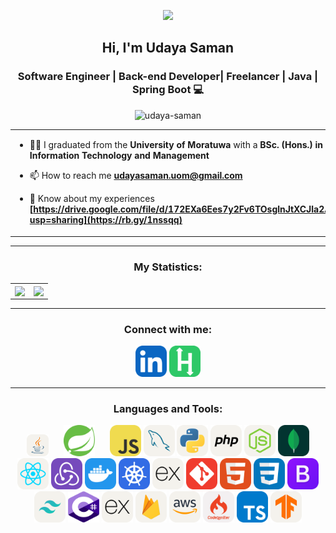 <p align="center" ><img  src = "https://github.com/7oSkaaa/7oSkaaa/blob/main/Images/about_me.gif?raw=true" width = 50px></p>
<h2 align="center">Hi, I'm Udaya Saman</h2>
<h3 align="center">Software Engineer | Back-end Developer| Freelancer | Java | Spring Boot 💻</h3>
<p align="center"> <img src="https://komarev.com/ghpvc/?username=udaya-saman&label=Profile%20views&color=0e75b6&style=flat" alt="udaya-saman" /> </p>

<table align="center">
<tr border="none">
<td width="100%" align="left">

- 👨‍🎓 I graduated from the **University of Moratuwa** with a **BSc. (Hons.) in Information Technology and Management**

- 📫 How to reach me **udayasaman.uom@gmail.com**

- 📄 Know about my experiences **[https://drive.google.com/file/d/172EXa6Ees7y2Fv6TOsglnJtXCJla2Aex/view?usp=sharing](https://rb.gy/1nssqq)**

</td>
</tr>
</table>

---

<h3 align="center">My Statistics:</h3>
<p align="center">
<table align="center">
<tr border="none">
<td width="50%" align="center">
    <img  align="center"  src="https://github-readme-stats.vercel.app/api?username=udaya-saman&theme=dark&show_icons=true&count_private=true" />
</td>
<td width="50%" align="center">

  <img  align="center"  src="https://github-readme-stats.anuraghazra1.vercel.app/api/top-langs/?username=udaya-saman&theme=dark&hide_border=false&no-bg=true&no-frame=true&langs_count=10"/>
  
  </td>
</tr>
</table>

---

<h3 align="center">Connect with me:</h3>
<p align="center">
<a href="https://linkedin.com/in/udaya-saman" target="blank"><img src="https://github.com/udaya-saman/skill-icons/blob/main/LinkedIn.svg" alt="LinkedIn" width="50" height="50"/></a>
<a href="https://www.hackerrank.com/udayasaman_uom" target="blank"><img src="https://github.com/udaya-saman/skill-icons/blob/main/icons/hackerrank.svg" alt="udayasaman_uom" height="50" width="50" /></a>
</p>

---

<h3 align="center">Languages and Tools:</h3>
<p align="center">
    <img src="https://github.com/udaya-saman/skill-icons/blob/main/icons/Java-Light.svg" alt="Java" width="35" height="35" style="margin-right:20px"/>
    <img src="https://github.com/udaya-saman/skill-icons/blob/main/icons/spring.svg" alt="Spring" width="50" height="50" style="margin-right:20px"/>
    <img src="https://github.com/udaya-saman/skill-icons/blob/main/icons/JavaScript.svg" alt="JavaScript" width="50" height="50"/>
    <img src="https://github.com/udaya-saman/skill-icons/blob/main/icons/MySQL-Light.svg" alt="MySQL" width="50" height="50"/>
    <img src="https://github.com/udaya-saman/skill-icons/blob/main/icons/Python-Light.svg" alt="Python" width="50" height="50"/>
    <img src="https://github.com/udaya-saman/skill-icons/blob/main/icons/PHP-Light.svg" alt="PHP" width="50" height="50"/>
    <img src="https://github.com/udaya-saman/skill-icons/blob/main/icons/NodeJS-Light.svg" alt="NodeJS" width="50" height="50"/>
    <img src="https://github.com/udaya-saman/skill-icons/blob/main/icons/MongoDB.svg" alt="MongoDB" width="50" height="50"/>
    <img src="https://github.com/udaya-saman/skill-icons/blob/main/icons/React-Light.svg" alt="React" width="50" height="50"/>
    <img src="https://github.com/udaya-saman/skill-icons/blob/main/icons/Redux.svg" alt="Redux" width="50" height="50"/>
    <img src="https://github.com/udaya-saman/skill-icons/blob/main/icons/Docker.svg" alt="Docker" width="50" height="50"/>
    <img src="https://github.com/udaya-saman/skill-icons/blob/main/icons/Kubernetes.svg" alt="Kubernetes" width="50" height="50"/>
    <img src="https://github.com/udaya-saman/skill-icons/blob/main/icons/ExpressJS-Light.svg" alt="ExpressJS" width="50" height="50"/>
    <img src="https://github.com/udaya-saman/skill-icons/blob/main/icons/Git.svg" alt="Git" width="50" height="50"/>
    <img src="https://github.com/udaya-saman/skill-icons/blob/main/icons/HTML.svg" alt="HTML" width="50" height="50"/>
    <img src="https://github.com/udaya-saman/skill-icons/blob/main/icons/CSS.svg" alt="CSS" width="50" height="50"/>
    <img src="https://github.com/udaya-saman/skill-icons/blob/main/icons/Bootstrap.svg" alt="Bootstrap" width="50" height="50"/>
    <img src="https://github.com/udaya-saman/skill-icons/blob/main/icons/TailwindCSS-Light.svg" alt="TailwindCSS" width="50" height="50"/>
    <img src="https://github.com/udaya-saman/skill-icons/blob/main/icons/c--3.svg" alt="c#" width="50" height="50"/>
    <img src="https://github.com/udaya-saman/skill-icons/blob/main/icons/ExpressJS-Light.svg" alt="ExpressJS" width="50" height="50"/>
    <img src="https://github.com/udaya-saman/skill-icons/blob/main/icons/Firebase-Light.svg" alt="Firebase" width="50" height="50"/>
    <img src="https://github.com/udaya-saman/skill-icons/blob/main/icons/AWS-Light.svg" alt="AWS" width="50" height="50"/>
    <img src="https://github.com/udaya-saman/skill-icons/blob/main/icons/Codeigniter.svg" alt="Codeigniter" width="50" height="50"/>
    <img src="https://github.com/udaya-saman/skill-icons/blob/main/icons/TypeScript.svg" alt="TypeScript" width="50" height="50"/>
    <img src="https://github.com/udaya-saman/skill-icons/blob/main/icons/TensorFlow-Light.svg" alt="TensorFlow" width="50" height="50"/>
</p>
